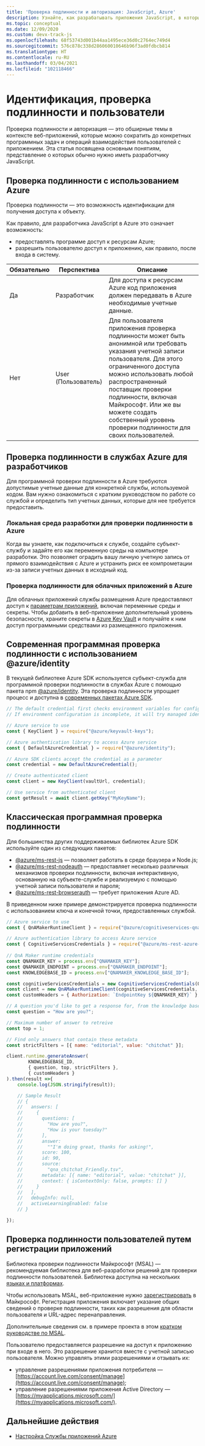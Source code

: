 ```yaml
---
title: 'Проверка подлинности и авторизация: JavaScript, Azure'
description: Узнайте, как разрабатывать приложения JavaScript, в которых реализованы механизмы идентификации и проверки подлинности, а также учетные записи пользователей, с помощью Azure.
ms.topic: conceptual
ms.date: 12/09/2020
ms.custom: devx-track-js
ms.openlocfilehash: 68f53743d001b44aa1495ece36d0c2764ec749d4
ms.sourcegitcommit: 576c878c338d286060010646b96f3ad0fdbcb814
ms.translationtype: HT
ms.contentlocale: ru-RU
ms.lasthandoff: 03/04/2021
ms.locfileid: "102118466"
---
```

# <a name="identity-authentication-and-users"></a>Идентификация, проверка подлинности и пользователи

Проверка подлинности и авторизация — это обширные темы в контексте веб-приложений, которые можно сократить до конкретных программных задач и операций взаимодействия пользователей с приложением. Эта статья посвящена основным понятиям, представление о которых обычно нужно иметь разработчику JavaScript. 

## <a name="authentication-with-azure"></a>Проверка подлинности с использованием Azure

Проверка подлинности — это возможность идентификации для получения доступа к объекту. 

Как правило, для разработчика JavaScript в Azure это означает возможность:

* предоставлять программе доступ к ресурсам Azure;
* разрешить пользователю доступ к приложению, как правило, после входа в систему.

|Обязательно|Перспектива|Описание|
|--|--|--|
|Да|Разработчик|Для доступа к ресурсам Azure код приложения должен передавать в Azure необходимые учетные данные.|
|Нет|User (Пользователь)|Для пользователя приложения проверка подлинности может быть анонимной или требовать указания учетной записи пользователя. Для этого ограниченного доступа можно использовать любой распространенный поставщик проверки подлинности, включая Майкрософт. Или же вы можете создать собственный уровень проверки подлинности для своих пользователей.|

## <a name="authentication-for-developers-to-azure-services"></a>Проверка подлинности в службах Azure для разработчиков

Для программной проверки подлинности в Azure требуются допустимые учетные данные для конкретной службы, используемой кодом. Вам нужно ознакомиться с кратким руководством по работе со службой и определить тип учетных данных, которые для нее требуется предоставить. 

### <a name="local-developer-environment-for-authenticating-to-azure"></a>Локальная среда разработки для проверки подлинности в Azure

Когда вы узнаете, как подключиться к службе, создайте субъект-службу и задайте его как переменную среды на компьютере разработки. Это позволяет оградить вашу личную учетную запись от прямого взаимодействия с Azure и устранить риск ее компрометации из-за записи учетных данных в исходный код. 

### <a name="cloud-apps-authenticating-to-azure"></a>Проверка подлинности для облачных приложений в Azure

Для облачных приложений службы размещения Azure предоставляют доступ к [параметрам приложений](../how-to/configure-web-app-settings.md), включая переменные среды и секреты. Чтобы добавить в веб-приложение дополнительный уровень безопасности, храните секреты в [Azure Key Vault](/azure/key-vault) и получайте к ним доступ программными средствами из размещенного приложения. 

## <a name="modern-programmatic-authentication-with-azureidentity"></a>Современная программная проверка подлинности с использованием @azure/identity

В текущей библиотеке Azure SDK используется субъект-служба для программной проверки подлинности в службах Azure с помощью пакета npm [@azure/identity](https://www.npmjs.com/package/@azure/identity). Эта проверка подлинности упрощает процесс и доступна в [современных пакетах Azure SDK](https://www.npmjs.com/package/@azure/identity#client-libraries-supporting-authentication-with-azure-identity). 

```javascript
// The default credential first checks environment variables for configuration.
// If environment configuration is incomplete, it will try managed identity.

// Azure service to use
const { KeyClient } = require("@azure/keyvault-keys");

// Azure authentication library to access Azure service
const { DefaultAzureCredential } = require("@azure/identity");

// Azure SDK clients accept the credential as a parameter
const credential = new DefaultAzureCredential();

// Create authenticated client
const client = new KeyClient(vaultUrl, credential);

// Use service from authenticated client
const getResult = await client.getKey("MyKeyName");
```

## <a name="classic-programmatic-authentication"></a>Классическая программная проверка подлинности

Для большинства других поддерживаемых библиотек Azure SDK используйте один из следующих пакетов: 

* [@azure/ms-rest-js](https://www.npmjs.com/package/@azure/ms-rest-js) — позволяет работать в среде браузера и Node.js;
* [@azure/ms-rest-nodeauth](https://www.npmjs.com/package/@azure/ms-rest-nodeauth) — предоставляет несколько различных механизмов проверки подлинности, включая интерактивную, основанную на субъекте-службе и реализуемую с помощью учетной записи пользователя и пароля;
* [@azure/ms-rest-browserauth](https://www.npmjs.com/package/@azure/ms-rest-browserauth) — требует приложения Azure AD.

В приведенном ниже примере демонстрируется проверка подлинности с использованием ключа и конечной точки, предоставленных службой.

```javascript
// Azure service to use
const { QnAMakerRuntimeClient } = require("@azure/cognitiveservices-qnamaker-runtime");

// Azure authentication library to access Azure service
const { CognitiveServicesCredentials } = require("@azure/ms-rest-azure-js");  
 
// QnA Maker runtime credentials
const QNAMAKER_KEY = process.env["QNAMAKER_KEY"];
const QNAMAKER_ENDPOINT = process.env["QNAMAKER_ENDPOINT"];
const KNOWLEDGEBASE_ID = process.env["QNAMAKER_KNOWLEDGE_BASE_ID"];

const cognitiveServicesCredentials = new CognitiveServicesCredentials(QNAMAKER_KEY);
const client = new QnAMakerRuntimeClient(cognitiveServicesCredentials, QNAMAKER_ENDPOINT);
const customHeaders = { Authorization: `EndpointKey ${QNAMAKER_KEY}` };

// A question you'd like to get a response for, from the knowledge base. For example
const question = "How are you?";

// Maximum number of answer to retreive
const top = 1;

// Find only answers that contain these metadata
const strictFilters = [{ name: "editorial", value: "chitchat" }];

client.runtime.generateAnswer( 
        KNOWLEDGEBASE_ID,
        { question, top, strictFilters },
        { customHeaders }
).then(result =>{
    console.log(JSON.stringify(result));

    // Sample Result
    // {
    //   answers: [
    //     {
    //       questions: [
    //         "How are you?",
    //         "How is your tuesday?"
    //       ],
    //       answer:
    //         ""I'm doing great, thanks for asking!",
    //       score: 100,
    //       id: 90,
    //       source:
    //         "qna_chitchat_Friendly.tsv",
    //       metadata: [{ name: "editorial", value: "chitchat" }],
    //       context: { isContextOnly: false, prompts: [] }
    //     }
    //   ],
    //   debugInfo: null,
    //   activeLearningEnabled: false
    // }

});

```

## <a name="user-authentication-with-an-app-registration"></a>Проверка подлинности пользователей путем регистрации приложений

Библиотека проверки подлинности Майкрософт (MSAL) — рекомендуемая библиотека для веб-разработки решений для проверки подлинности пользователей. Библиотека доступна на нескольких [языках и платформах](/azure/active-directory/develop/msal-overview#languages-and-frameworks).

Чтобы использовать MSAL, веб-приложение нужно [зарегистрировать](/azure/active-directory/develop/quickstart-register-app) в Майкрософт. Регистрация приложения включает указание общих сведений о проверке подлинности, таких как разрешения для области пользователя и URL-адрес перенаправления. 

Дополнительные сведения см. в примере проекта в этом [кратком руководстве по MSAL](/azure/active-directory/develop/quickstart-v2-javascript).

Пользователю предоставляется разрешение на доступ к приложению при входе в него. Это разрешение хранится вместе с учетной записью пользователя. Можно управлять этими разрешениями и отзывать их:

* управление разрешениями приложения потребителя — [https://account.live.com/consent/manage](https://account.live.com/consent/manage);
* управление разрешениями приложения Active Directory — [https://myapplications.microsoft.com/](https://myapplications.microsoft.com/).

## <a name="next-steps"></a>Дальнейшие действия

* [Настройка Службы приложений Azure](../how-to/configure-web-app-settings.md)